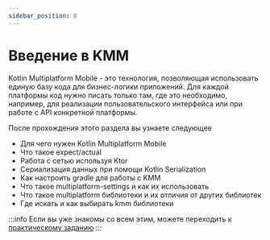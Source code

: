 ```yaml
---
sidebar_position: 0
---
```


# Введение в KMM

Kotlin Multiplatform Mobile - это технология, позволяющая использовать единую базу кода для бизнес-логики приложений. Для каждой платформы код нужно писать только там, где это необходимо, например, для реализации пользовательского интерфейса или при работе с API конкретной платформы.

После прохождения этого раздела вы узнаете следующее
- Для чего нужен Kotlin Multiplatform Mobile
- Что такое expect/actual
- Работа с сетью используя Ktor
- Сериализация данных при помощи Kotlin Serialization
- Как настроить gradle для работы с KMM
- Что такое multiplatform-settings и как их использовать
- Что такое multiplatform библиотеки и их отличия от других библиотек
- Где искать и как выбирать kmm библиотеки

:::info
Если вы уже знакомы со всем этим, можете переходить к [практическому заданию](practice)
:::